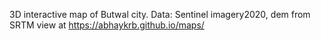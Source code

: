 3D interactive map of Butwal city.
Data: Sentinel imagery2020, dem from SRTM 
view at https://abhaykrb.github.io/maps/

